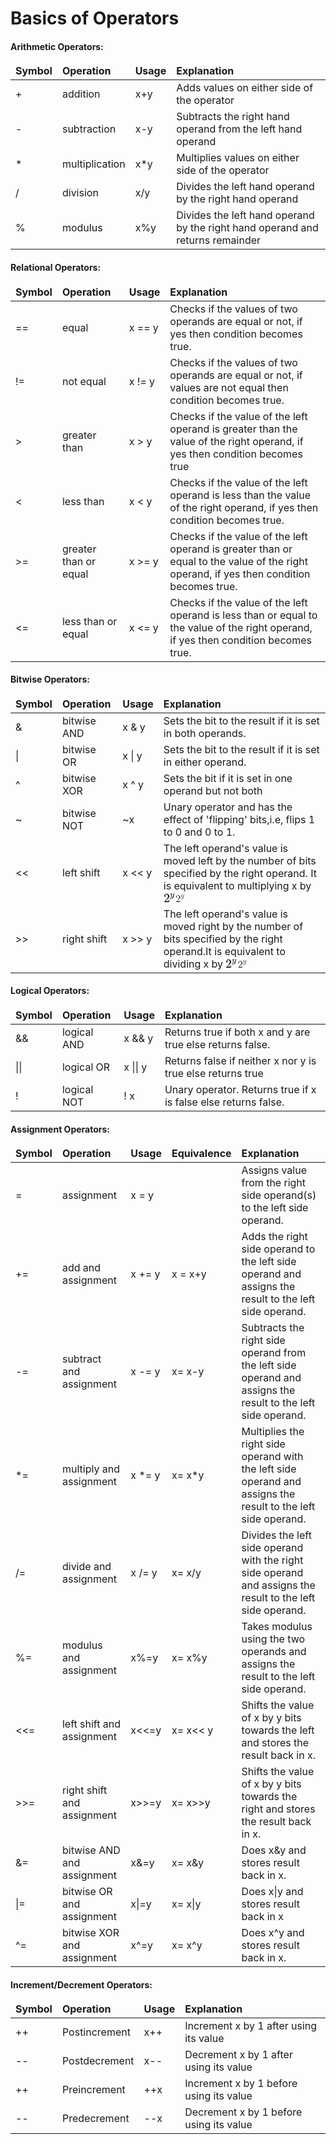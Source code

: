 <h1>Basics of Operators</h1>

<!-- Arithmetic Operators: -->
<h4>Arithmetic Operators:</h4>
<table class="pd-table">
    <thead>
        <tr class="align-top">
            <td class="medium-col heading left-row right-row"> <strong>Symbol</strong> </td>
            <td class="medium-col heading right-row"> <strong>Operation</strong> </td>
            <td class="medium-col heading right-row"> <strong>Usage</strong> </td>
            <td class="large-col heading right-row"> <strong>Explanation</strong> </td>
        </tr>
    </thead>
    <tbody>
        <tr>
            <td class="medium-col bold left-row right-row"> + </td>
            <td class="medium-col bold right-row"> addition </td>
            <td class="medium-col bold right-row"> x+y </td>
            <td class="large-col bold right-row">Adds values on either side of the operator</td>
        </tr>
        <tr>
            <td class="medium-col bold left-row right-row"> - </td>
            <td class="medium-col bold right-row"> subtraction </td>
            <td class="medium-col bold right-row"> x-y </td>
            <td class="large-col bold right-row">Subtracts the right hand operand from the left hand operand</td>
        </tr>
        <tr>
            <td class="medium-col bold left-row right-row"> * </td>
            <td class="medium-col bold right-row"> multiplication </td>
            <td class="medium-col bold right-row"> x*y </td>
            <td class="large-col bold right-row">Multiplies values on either side of the operator</td>
        </tr>
        <tr>
            <td class="medium-col bold left-row right-row"> / </td>
            <td class="medium-col bold right-row"> division </td>
            <td class="medium-col bold right-row"> x/y </td>
            <td class="large-col bold right-row">Divides the left hand operand by the right hand operand</td>
        </tr>
        <tr>
            <td class="medium-col bold left-row right-row"> % </td>
            <td class="medium-col bold right-row"> modulus </td>
            <td class="medium-col bold right-row"> x%y </td>
            <td class="large-col bold right-row">Divides the left hand operand by the right hand operand and returns remainder</td>
        </tr>
    </tbody>
</table>

<!-- Relational Operators: -->
<h4>Relational Operators:</h4>

<table class="pd-table">
    <thead>
        <tr class="align-top">
            <td class="medium-col heading left-row right-row"> <strong>Symbol</strong> </td>
            <td class="medium-col heading right-row"> <strong>Operation</strong> </td>
            <td class="medium-col heading right-row"> <strong>Usage</strong> </td>
            <td class="large-col heading right-row"> <strong>Explanation</strong> </td>
        </tr>
    </thead>
    <tbody>
        <tr>
            <td class="medium-col bold left-row right-row"> == </td>
            <td class="medium-col bold right-row"> equal </td>
            <td class="medium-col bold right-row"> x == y </td>
            <td class="large-col bold right-row">Checks if the values of two operands are equal or not, if yes then condition becomes true.</td>
        </tr>
        <tr>
            <td class="medium-col bold left-row right-row"> != </td>
            <td class="medium-col bold right-row"> not equal </td>
            <td class="medium-col bold right-row"> x != y </td>
            <td class="large-col bold right-row">Checks if the values of two operands are equal or not, if values are not equal then condition becomes true.</td>
        </tr>
        <tr>
            <td class="medium-col bold left-row right-row"> &gt; </td>
            <td class="medium-col bold right-row"> greater than </td>
            <td class="medium-col bold right-row"> x &gt; y </td>
            <td class="large-col bold right-row">Checks if the value of the left operand is greater than the value of the right operand, if yes then condition becomes true</td>
        </tr>
        <tr>
            <td class="medium-col bold left-row right-row"> &lt; </td>
            <td class="medium-col bold right-row"> less than </td>
            <td class="medium-col bold right-row"> x &lt; y </td>
            <td class="large-col bold right-row">Checks if the value of the left operand is less than the value of the right operand, if yes then condition becomes true.</td>
        </tr>
        <tr>
            <td class="medium-col bold left-row right-row"> &gt;= </td>
            <td class="medium-col bold right-row"> greater than or equal </td>
            <td class="medium-col bold right-row"> x &gt;= y </td>
            <td class="large-col bold right-row">Checks if the value of the left operand is greater than or equal to the value of the right operand, if yes then condition becomes true.</td>
        </tr>
        <tr>
            <td class="medium-col bold left-row right-row"> &lt;= </td>
            <td class="medium-col bold right-row"> less than or equal </td>
            <td class="medium-col bold right-row"> x &lt;= y </td>
            <td class="large-col bold right-row">Checks if the value of the left operand is less than or equal to the value of the right operand, if yes then condition becomes true.</td>
        </tr>
    </tbody>
</table>

<!-- Bitwise Operators: -->
<h4>Bitwise Operators:</h4>
<table class="pd-table">
    <thead>
        <tr class="align-top">
            <td class="medium-col heading left-row right-row"> <strong>Symbol</strong> </td>
            <td class="medium-col heading right-row"> <strong>Operation</strong> </td>
            <td class="medium-col heading right-row"> <strong>Usage</strong> </td>
            <td class="large-col heading right-row"> <strong>Explanation</strong> </td>
        </tr>
    </thead>
    <tbody>
        <tr>
            <td class="medium-col bold left-row right-row"> &amp; </td>
            <td class="medium-col bold right-row"> bitwise AND </td>
            <td class="medium-col bold right-row"> x &amp; y </td>
            <td class="large-col bold right-row">Sets the bit to the result if it is set in both operands.</td>
        </tr>
        <tr>
            <td class="medium-col bold left-row right-row"> | </td>
            <td class="medium-col bold right-row"> bitwise OR </td>
            <td class="medium-col bold right-row"> x | y </td>
            <td class="large-col bold right-row">Sets the bit to the result if it is set in either operand.</td>
        </tr>
        <tr>
            <td class="medium-col bold left-row right-row"> ^ </td>
            <td class="medium-col bold right-row"> bitwise XOR </td>
            <td class="medium-col bold right-row"> x ^ y </td>
            <td class="large-col bold right-row">Sets the bit if it is set in one operand but not both
            </td>
        </tr>
        <tr>
            <td class="medium-col bold left-row right-row"> ~ </td>
            <td class="medium-col bold right-row"> bitwise NOT </td>
            <td class="medium-col bold right-row"> ~x </td>
            <td class="large-col bold right-row">Unary operator and has the effect of 'flipping' bits,i.e, flips 1 to 0 and 0 to 1.</td>
        </tr>
        <tr>
            <td class="medium-col bold left-row right-row"> &lt;&lt; </td>
            <td class="medium-col bold right-row"> left shift </td>
            <td class="medium-col bold right-row"> x &lt;&lt; y </td>
            <td class="large-col bold right-row">The left operand's value is moved left by the number of bits specified by the right operand. It is equivalent to multiplying x by <span class="MathJax_Preview" style="color: inherit;"></span><span class="MathJax_SVG" id="MathJax-Element-1-Frame"
                    tabindex="0" data-mathml="<math xmlns=&quot;http://www.w3.org/1998/Math/MathML&quot;><msup><mn>2</mn><mi>y</mi></msup></math>" role="presentation" style="font-size: 100%; display: inline-block; position: relative;"><svg xmlns:xlink="http://www.w3.org/1999/xlink" width="2.212ex" height="2.143ex" viewBox="0 -805.7 952.3 922.5" role="img" focusable="false" style="vertical-align: -0.271ex;" aria-hidden="true"><defs><path stroke-width="1" id="E1-MJMAIN-32" d="M109 429Q82 429 66 447T50 491Q50 562 103 614T235 666Q326 666 387 610T449 465Q449 422 429 383T381 315T301 241Q265 210 201 149L142 93L218 92Q375 92 385 97Q392 99 409 186V189H449V186Q448 183 436 95T421 3V0H50V19V31Q50 38 56 46T86 81Q115 113 136 137Q145 147 170 174T204 211T233 244T261 278T284 308T305 340T320 369T333 401T340 431T343 464Q343 527 309 573T212 619Q179 619 154 602T119 569T109 550Q109 549 114 549Q132 549 151 535T170 489Q170 464 154 447T109 429Z"></path><path stroke-width="1" id="E1-MJMATHI-79" d="M21 287Q21 301 36 335T84 406T158 442Q199 442 224 419T250 355Q248 336 247 334Q247 331 231 288T198 191T182 105Q182 62 196 45T238 27Q261 27 281 38T312 61T339 94Q339 95 344 114T358 173T377 247Q415 397 419 404Q432 431 462 431Q475 431 483 424T494 412T496 403Q496 390 447 193T391 -23Q363 -106 294 -155T156 -205Q111 -205 77 -183T43 -117Q43 -95 50 -80T69 -58T89 -48T106 -45Q150 -45 150 -87Q150 -107 138 -122T115 -142T102 -147L99 -148Q101 -153 118 -160T152 -167H160Q177 -167 186 -165Q219 -156 247 -127T290 -65T313 -9T321 21L315 17Q309 13 296 6T270 -6Q250 -11 231 -11Q185 -11 150 11T104 82Q103 89 103 113Q103 170 138 262T173 379Q173 380 173 381Q173 390 173 393T169 400T158 404H154Q131 404 112 385T82 344T65 302T57 280Q55 278 41 278H27Q21 284 21 287Z"></path></defs><g stroke="currentColor" fill="currentColor" stroke-width="0" transform="matrix(1 0 0 -1 0 0)"><use xlink:href="#E1-MJMAIN-32" x="0" y="0"></use><use transform="scale(0.707)" xlink:href="#E1-MJMATHI-79" x="707" y="557"></use></g></svg><span class="MJX_Assistive_MathML" role="presentation"><math xmlns="http://www.w3.org/1998/Math/MathML"><msup><mn>2</mn><mi>y</mi></msup></math></span></span>
                <script type="math/tex" id="MathJax-Element-1">2^y</script>
            </td>
        </tr>
        <tr>
            <td class="medium-col bold left-row right-row"> &gt;&gt; </td>
            <td class="medium-col bold right-row"> right shift </td>
            <td class="medium-col bold right-row"> x &gt;&gt; y </td>
            <td class="large-col bold right-row">The left operand's value is moved right by the number of bits specified by the right operand.It is equivalent to dividing x by <span class="MathJax_Preview" style="color: inherit;"></span><span class="MathJax_SVG" id="MathJax-Element-2-Frame"
                    tabindex="0" data-mathml="<math xmlns=&quot;http://www.w3.org/1998/Math/MathML&quot;><msup><mn>2</mn><mi>y</mi></msup></math>" role="presentation" style="font-size: 100%; display: inline-block; position: relative;"><svg xmlns:xlink="http://www.w3.org/1999/xlink" width="2.212ex" height="2.143ex" viewBox="0 -805.7 952.3 922.5" role="img" focusable="false" style="vertical-align: -0.271ex;" aria-hidden="true"><defs><path stroke-width="1" id="E2-MJMAIN-32" d="M109 429Q82 429 66 447T50 491Q50 562 103 614T235 666Q326 666 387 610T449 465Q449 422 429 383T381 315T301 241Q265 210 201 149L142 93L218 92Q375 92 385 97Q392 99 409 186V189H449V186Q448 183 436 95T421 3V0H50V19V31Q50 38 56 46T86 81Q115 113 136 137Q145 147 170 174T204 211T233 244T261 278T284 308T305 340T320 369T333 401T340 431T343 464Q343 527 309 573T212 619Q179 619 154 602T119 569T109 550Q109 549 114 549Q132 549 151 535T170 489Q170 464 154 447T109 429Z"></path><path stroke-width="1" id="E2-MJMATHI-79" d="M21 287Q21 301 36 335T84 406T158 442Q199 442 224 419T250 355Q248 336 247 334Q247 331 231 288T198 191T182 105Q182 62 196 45T238 27Q261 27 281 38T312 61T339 94Q339 95 344 114T358 173T377 247Q415 397 419 404Q432 431 462 431Q475 431 483 424T494 412T496 403Q496 390 447 193T391 -23Q363 -106 294 -155T156 -205Q111 -205 77 -183T43 -117Q43 -95 50 -80T69 -58T89 -48T106 -45Q150 -45 150 -87Q150 -107 138 -122T115 -142T102 -147L99 -148Q101 -153 118 -160T152 -167H160Q177 -167 186 -165Q219 -156 247 -127T290 -65T313 -9T321 21L315 17Q309 13 296 6T270 -6Q250 -11 231 -11Q185 -11 150 11T104 82Q103 89 103 113Q103 170 138 262T173 379Q173 380 173 381Q173 390 173 393T169 400T158 404H154Q131 404 112 385T82 344T65 302T57 280Q55 278 41 278H27Q21 284 21 287Z"></path></defs><g stroke="currentColor" fill="currentColor" stroke-width="0" transform="matrix(1 0 0 -1 0 0)"><use xlink:href="#E2-MJMAIN-32" x="0" y="0"></use><use transform="scale(0.707)" xlink:href="#E2-MJMATHI-79" x="707" y="557"></use></g></svg><span class="MJX_Assistive_MathML" role="presentation"><math xmlns="http://www.w3.org/1998/Math/MathML"><msup><mn>2</mn><mi>y</mi></msup></math></span></span>
                <script type="math/tex" id="MathJax-Element-2">2^y</script>
            </td>
        </tr>
    </tbody>
</table>

<!-- Logical Operators: -->
<h4>Logical Operators:</h4>
<table class="pd-table">
    <thead>
        <tr class="align-top">
            <td class="medium-col heading left-row right-row"> <strong>Symbol</strong> </td>
            <td class="medium-col heading right-row"> <strong>Operation</strong> </td>
            <td class="medium-col heading right-row"> <strong>Usage</strong> </td>
            <td class="large-col heading right-row"> <strong>Explanation</strong> </td>
        </tr>
    </thead>
    <tbody>
        <tr>
            <td class="medium-col bold left-row right-row"> &amp;&amp; </td>
            <td class="medium-col bold right-row"> logical AND </td>
            <td class="medium-col bold right-row"> x &amp;&amp; y </td>
            <td class="large-col bold right-row">Returns true if both x and y are true else returns false.</td>
        </tr>
        <tr>
            <td class="medium-col bold left-row right-row"> || </td>
            <td class="medium-col bold right-row"> logical OR </td>
            <td class="medium-col bold right-row"> x || y </td>
            <td class="large-col bold right-row">Returns false if neither x nor y is true else returns true</td>
        </tr>
        <tr>
            <td class="medium-col bold left-row right-row"> ! </td>
            <td class="medium-col bold right-row"> logical NOT </td>
            <td class="medium-col bold right-row"> ! x </td>
            <td class="large-col bold right-row">Unary operator. Returns true if x is false else returns false.
            </td>
        </tr>
    </tbody>
</table>

<!-- Assignment Operators: -->
<h4>Assignment Operators:</h4>

<table class="pd-table">
    <thead>
        <tr class="align-top">
            <td class="medium-col heading left-row right-row"> <strong>Symbol</strong> </td>
            <td class="medium-col heading right-row"> <strong>Operation</strong> </td>
            <td class="medium-col heading right-row"> <strong>Usage</strong> </td>
            <td class="medium-col heading right-row"> <strong>Equivalence</strong> </td>
            <td class="large-col heading right-row"> <strong>Explanation</strong> </td>
        </tr>
    </thead>
    <tbody>
        <tr>
            <td class="medium-col bold left-row right-row"> = </td>
            <td class="medium-col bold right-row"> assignment </td>
            <td class="medium-col bold right-row"> x = y </td>
            <td class="medium-col heading right-row"></td>
            <td class="large-col bold right-row">Assigns value from the right side operand(s) to the left side operand.
            </td>
        </tr>
        <tr>
            <td class="medium-col bold left-row right-row"> += </td>
            <td class="medium-col bold right-row"> add and assignment </td>
            <td class="medium-col bold right-row"> x += y </td>
            <td class="medium-col heading right-row"> x = x+y </td>
            <td class="large-col bold right-row">Adds the right side operand to the left side operand and assigns the result to the left side operand.</td>
        </tr>
        <tr>
            <td class="medium-col bold left-row right-row"> -= </td>
            <td class="medium-col bold right-row"> subtract and assignment </td>
            <td class="medium-col bold right-row"> x -= y </td>
            <td class="medium-col heading right-row"> x= x-y </td>
            <td class="large-col bold right-row">Subtracts the right side operand from the left side operand and assigns the result to the left side operand.</td>
        </tr>
        <tr>
            <td class="medium-col bold left-row right-row"> *= </td>
            <td class="medium-col bold right-row"> multiply and assignment </td>
            <td class="medium-col bold right-row"> x *= y </td>
            <td class="medium-col heading right-row"> x= x*y </td>
            <td class="large-col bold right-row">Multiplies the right side operand with the left side operand and assigns the result to the left side operand.</td>
        </tr>
        <tr>
            <td class="medium-col bold left-row right-row"> /= </td>
            <td class="medium-col bold right-row"> divide and assignment </td>
            <td class="medium-col bold right-row"> x /= y </td>
            <td class="medium-col heading right-row"> x= x/y </td>
            <td class="large-col bold right-row">Divides the left side operand with the right side operand and assigns the result to the left side operand.</td>
        </tr>
        <tr>
            <td class="medium-col bold left-row right-row"> %= </td>
            <td class="medium-col bold right-row"> modulus and assignment </td>
            <td class="medium-col bold right-row"> x%=y </td>
            <td class="medium-col heading right-row"> x= x%y </td>
            <td class="large-col bold right-row">Takes modulus using the two operands and assigns the result to the left side operand.</td>
        </tr>
        <tr>
            <td class="medium-col bold left-row right-row"> &lt;&lt;= </td>
            <td class="medium-col bold right-row"> left shift and assignment </td>
            <td class="medium-col bold right-row"> x&lt;&lt;=y </td>
            <td class="medium-col heading right-row"> x= x&lt;&lt; y </td>
            <td class="large-col bold right-row">Shifts the value of x by y bits towards the left and stores the result back in x.</td>
        </tr>
        <tr>
            <td class="medium-col bold left-row right-row"> &gt;&gt;= </td>
            <td class="medium-col bold right-row"> right shift and assignment</td>
            <td class="medium-col bold right-row"> x&gt;&gt;=y </td>
            <td class="medium-col heading right-row"> x= x&gt;&gt;y </td>
            <td class="large-col bold right-row">Shifts the value of x by y bits towards the right and stores the result back in x.</td>
        </tr>
        <tr>
            <td class="medium-col bold left-row right-row"> &amp;= </td>
            <td class="medium-col bold right-row"> bitwise AND and assignment </td>
            <td class="medium-col bold right-row"> x&amp;=y </td>
            <td class="medium-col heading right-row"> x= x&amp;y </td>
            <td class="large-col bold right-row">Does x&amp;y and stores result back in x.</td>
        </tr>
        <tr>
            <td class="medium-col bold left-row right-row"> |= </td>
            <td class="medium-col bold right-row"> bitwise OR and assignment </td>
            <td class="medium-col bold right-row"> x|=y </td>
            <td class="medium-col heading right-row"> x= x|y </td>
            <td class="large-col bold right-row">Does x|y and stores result back in x</td>
        </tr>
        <tr>
            <td class="medium-col bold left-row right-row"> ^= </td>
            <td class="medium-col bold right-row"> bitwise XOR and assignment </td>
            <td class="medium-col bold right-row"> x^=y </td>
            <td class="medium-col heading right-row"> x= x^y </td>
            <td class="large-col bold right-row">Does x^y and stores result back in x.</td>
        </tr>
    </tbody>
</table>

<!-- Increment/Decrement Operators: -->
<h4>Increment/Decrement Operators:</h4>
<table class="pd-table">
    <thead>
        <tr class="align-top">
            <td class="medium-col heading left-row right-row"> <strong>Symbol</strong> </td>
            <td class="medium-col heading right-row"> <strong>Operation</strong> </td>
            <td class="medium-col heading right-row"> <strong>Usage</strong> </td>
            <td class="large-col heading right-row"> <strong>Explanation</strong> </td>
        </tr>
    </thead>
    <tbody>
        <tr>
            <td class="medium-col bold left-row right-row"> ++ </td>
            <td class="medium-col bold right-row"> Postincrement </td>
            <td class="medium-col bold right-row"> x++ </td>
            <td class="large-col bold right-row">Increment x by 1 after using its value</td>
        </tr>
        <tr>
            <td class="medium-col bold left-row right-row"> -- </td>
            <td class="medium-col bold right-row"> Postdecrement </td>
            <td class="medium-col bold right-row"> x-- </td>
            <td class="large-col bold right-row">Decrement x by 1 after using its value</td>
        </tr>
        <tr>
            <td class="medium-col bold left-row right-row"> ++ </td>
            <td class="medium-col bold right-row"> Preincrement </td>
            <td class="medium-col bold right-row"> ++x </td>
            <td class="large-col bold right-row">Increment x by 1 before using its value</td>
        </tr>
        <tr>
            <td class="medium-col bold left-row right-row"> -- </td>
            <td class="medium-col bold right-row"> Predecrement </td>
            <td class="medium-col bold right-row"> --x </td>
            <td class="large-col bold right-row">Decrement x by 1 before using its value</td>
        </tr>
    </tbody>
</table>